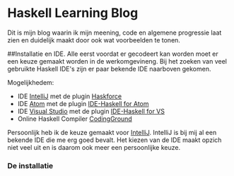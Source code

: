 # Haskell Learning Blog
Dit is mijn blog waarin ik  mijn meening, code en algemene progressie laat zien en duidelijk maakt door ook wat voorbeelden te tonen.
 
##Installatie en IDE.
Alle eerst voordat er gecodeert kan worden moet er een keuze gemaakt worden in de werkomgevineng.
Bij het zoeken van veel gebruikte Haskell IDE's zijn er paar bekende IDE naarboven gekomen. 

Mogelijkhedem:
* IDE [IntelliJ] met de plugin [Haskforce]
* IDE [Atom] met de plugin [IDE-Haskell for Atom]
* IDE [Visual Studio] met de plugin [IDE-Haskell for VS]
* Online Haskell Compiler [CodingGround]

Persoonlijk heb ik de keuze gemaakt voor [IntelliJ]. IntelliJ is bij mij al een bekende IDE die me erg goed bevalt.
Het kiezen van de IDE maakt opzich niet veel uit en is daarom ook meer een persoonlijke keuze.

### De installatie 


[IntelliJ]: https://www.jetbrains.com/idea/
[Atom]: https://atom.io/
[Visual Studio]: https://code.visualstudio.com/
[Haskforce]: http://haskforce.com/
[IDE-Haskell for Atom]: https://atom.io/packages/ide-haskell
[IDE-Haskell for VS]: https://marketplace.visualstudio.com/search?term=haskell&target=VSCode&category=All%20categories&sortBy=Relevance
[CodingGround]: https://www.tutorialspoint.com/compile_haskell_online.php